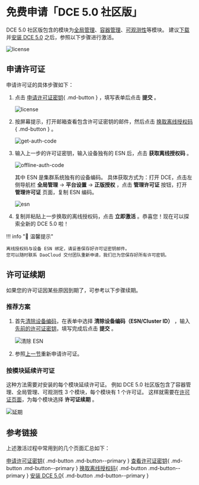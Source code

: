 # 免费申请「DCE 5.0 社区版」

DCE 5.0 社区版包含的模块为[全局管理](../ghippo/intro/index.md)、[容器管理](../kpanda/intro/index.md)、[可观测性](../insight/intro/index.md)等模块。
建议[下载](../download/index.md)并[安装 DCE 5.0](../install/community/k8s/online.md) 之后，参照以下步骤进行激活。

![license](https://docs.daocloud.io/daocloud-docs-images/docs/images/license01.png)

## 申请许可证

申请许可证的具体步骤如下：

1. 点击 [申请许可证密钥](https://qingflow.com/f/58604bf8){ .md-button } ，填写表单后点击 __提交__ 。

    ![license](https://docs.daocloud.io/daocloud-docs-images/docs/images/license011.png)

2. 按屏幕提示，打开邮箱查看包含许可证密钥的邮件，然后点击 [换取离线授权码](https://license.daocloud.io/dce5-license){ .md-button } 。

    ![get-auth-code](https://docs.daocloud.io/daocloud-docs-images/docs/images/license012.png)

3. 输入上一步的许可证密钥，输入设备独有的 ESN 后，点击 __获取离线授权码__ 。

    ![offline-auth-code](https://docs.daocloud.io/daocloud-docs-images/docs/images/license03.png)

    其中 ESN 是集群系统独有的设备编码。
    具体获取方式为：打开 DCE，点击左侧导航栏 __全局管理__ -> __平台设置__ -> __正版授权__ ，点击 __管理许可证__ 按钮，打开 __管理许可证__ 页面，复制 ESN 编码。

    ![esn](https://docs.daocloud.io/daocloud-docs-images/docs/zh/docs/images/license02.jpg)

4. 复制并粘贴上一步换取的离线授权码，点击 __立即激活__ 。恭喜您！现在可以探索全新的 DCE 5.0 啦！

!!! info "📢 温馨提示"

    离线授权码与设备 ESN 绑定，请妥善保存好许可证密钥邮件。
    您可以随时联系 DaoCloud 交付团队重新申请，我们已为您保存好所有许可密钥。

## 许可证续期

如果您的许可证因某些原因到期了，可参考以下步骤续期。

### 推荐方案

1. 首先[清除设备编码](https://qingflow.com/f/58604bf8)，在表单中选择 __清除设备编码（ESN/Cluster ID）__ ，输入[先前的许可证密钥](https://license.daocloud.io/dce5-licenses)，填写完成后点击 __提交__ 。

    ![清除 ESN](https://docs.daocloud.io/daocloud-docs-images/docs/images/esn.png)

2. 参照[上一节](#_1)重新申请许可证。

### 按模块延续许可证

这种方法需要对安装的每个模块延续许可证。
例如 DCE 5.0 社区版包含了容器管理、全局管理、可观测性 3 个模块，每个模块有 1 个许可证。
这样就需要在[许可证页面](https://qingflow.com/f/58604bf8)，为每个模块选择 __许可证续期__ 。

![延期](https://docs.daocloud.io/daocloud-docs-images/docs/images/extend.png)

## 参考链接

上述激活过程中常用到的几个页面汇总如下：

[申请许可证密钥](https://qingflow.com/f/58604bf8){ .md-button .md-button--primary }
[查看许可证密钥](https://license.daocloud.io/dce5-licenses){ .md-button .md-button--primary }
[换取离线授权码](https://license.daocloud.io/dce5-license){ .md-button .md-button--primary }
[安装 DCE 5.0](../install/index.md){ .md-button .md-button--primary }

